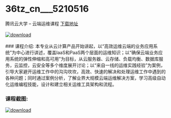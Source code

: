 # 36tz_cn___5210516
腾讯云大学 – 云端运维课程
[下载地址](http://www.36tz.cn/article/5210516 "下载地址")
<br/></br>[![download](http://36tz.cn/muke_img/2020_02_1-110-300x142.png "下载地址")](http://www.36tz.cn/article/5210516 "下载地址")
<br/></br>### 课程介绍:
本专业从云计算产品开始讲起，以“高效运维云端的业务应用系统”为中心进行讲述，覆盖IaaS和PaaS两个层面的运维知识；以“确保云端业务应用系统的弹性伸缩和高可用”为目标，从云服务器、云存储、负载均衡、数据库服务，云监控，云安全等多个维度展开讨论；以“来自一线的运维实践经验”为案例，引导大家避开运维工作中的沟沟坎坎，高效、快速的解决和处理运维工作中遇到的各种问题；同时通过案例分析，了解业界大规模云端运维解决方案，学习高级自动化运维编程技能，设计和建立相关运维工具架构和流程。

### 课程截图:
[![download](http://36tz.cn/muke_img/2020_02_11-106.png "下载地址")](http://www.36tz.cn/article/5210516 "下载地址")
